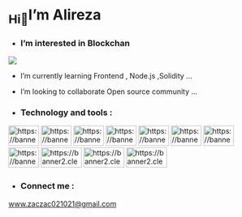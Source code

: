 # <sub>Hi👋</sub>I’m Alireza
- ###  I’m interested in Blockchan
![](https://media2.giphy.com/media/Wu4TiWLLFqxk4KMRiU/200w.gif)



- I’m currently learning Frontend , Node.js ,Solidity ...
- I’m looking to collaborate Open source community ...

- ### Technology and tools :
<picture>
  <source media="(prefers-color-scheme: light)" srcset="https://1000logos.net/wp-content/uploads/2017/03/Linux-Logo-2008.png" width="60" height="40" >
  <img alt="https://banner2.cleanpng.com/20190418/rgf/kisspng-ethereum-portable-network-graphics-computer-icons-developers-icon-request-icon-ethereum-5cb941c1cb12b1.1213852915556448658318.jpg">
</picture>
<picture>
  <source media="(prefers-color-scheme: light)" srcset="https://raw.githubusercontent.com/devicons/devicon/master/icons/javascript/javascript-original.svg" width="60" height="40" >
  <img alt="https://banner2.cleanpng.com/20190418/rgf/kisspng-ethereum-portable-network-graphics-computer-icons-developers-icon-request-icon-ethereum-5cb941c1cb12b1.1213852915556448658318.jpg">
</picture>
<picture>
  <source media="(prefers-color-scheme: light)" srcset="https://raw.githubusercontent.com/devicons/devicon/master/icons/react/react-original-wordmark.svg" width="60" height="40" >
  <img alt="https://banner2.cleanpng.com/20190418/rgf/kisspng-ethereum-portable-network-graphics-computer-icons-developers-icon-request-icon-ethereum-5cb941c1cb12b1.1213852915556448658318.jpg">
</picture>
<picture>
  <source media="(prefers-color-scheme: light)" srcset="https://camo.githubusercontent.com/5fa137d222dde7b69acd22c6572a065ce3656e6ffa1f5e88c1b5c7a935af3cc6/68747470733a2f2f63646e2e6a7364656c6976722e6e65742f67682f64657669636f6e732f64657669636f6e2f69636f6e732f7673636f64652f7673636f64652d6f726967696e616c2e737667" width="60" height="40" >
  <img alt="https://banner2.cleanpng.com/20190418/rgf/kisspng-ethereum-portable-network-graphics-computer-icons-developers-icon-request-icon-ethereum-5cb941c1cb12b1.1213852915556448658318.jpg">
</picture>
<picture>
  <source media="(prefers-color-scheme: light)" srcset="https://camo.githubusercontent.com/7542f8f8890accb8a036480334c6a3c1e1af0aaf727bc855f5f4b340f0d15d4d/68747470733a2f2f63646e2e6a7364656c6976722e6e65742f67682f64657669636f6e732f64657669636f6e2f69636f6e732f736f6c69646974792f736f6c69646974792d706c61696e2e737667" width="60" height="40" >
  <img alt="https://banner2.cleanpng.com/20190418/rgf/kisspng-ethereum-portable-network-graphics-computer-icons-developers-icon-request-icon-ethereum-5cb941c1cb12b1.1213852915556448658318.jpg">
</picture>
<picture>
  <source media="(prefers-color-scheme: light)" srcset="https://github.com/BahadorGh/BahadorGh/raw/main/web3js.svg" width="60" height="40" >
  <img alt="https://banner2.cleanpng.com/20190418/rgf/kisspng-ethereum-portable-network-graphics-computer-icons-developers-icon-request-icon-ethereum-5cb941c1cb12b1.1213852915556448658318.jpg">
</picture>

<picture>
  <source media="(prefers-color-scheme: light)" srcset="https://github.com/BahadorGh/BahadorGh/raw/main/hardhat.svg" width="60" height="40">
  <img alt="https://banner2.cleanpng.com/20190418/rgf/kisspng-ethereum-portable-network-graphics-computer-icons-developers-icon-request-icon-ethereum-5cb941c1cb12b1.1213852915556448658318.jpg">
</picture>
<picture>
  <source media="(prefers-color-scheme: light)" srcset="https://camo.githubusercontent.com/9458ada3a77d85cfe488492d5098f39529b8ce085da57ed54c49a72723674d80/68747470733a2f2f74727566666c6573756974652e636f6d2f696d672f74727566666c652d6c6f676f6d61726b2e737667" width="60" height="40" >
  <img alt="https://banner2.cleanpng.com/20190418/rgf/kisspng-ethereum-portable-network-graphics-computer-icons-developers-icon-request-icon-ethereum-5cb941c1cb12b1.1213852915556448658318.jpg">
</picture>
<picture>
  <source media="(prefers-color-scheme: light)" srcset="https://miro.medium.com/v2/resize:fit:624/1*DzRcrzfID0tboVlA-gCiCw.png" width="80" height="40" >
  <img alt="https://banner2.cleanpng.com/20190418/rgf/kisspng-ethereum-portable-network-graphics-computer-icons-developers-icon-request-icon-ethereum-5cb941c1cb12b1.1213852915556448658318.jpg">
</picture>
<picture>
  <source media="(prefers-color-scheme: light)" srcset="https://logowik.com/content/uploads/images/infura8896.logowik.com.webp" width="80" height="40" >
  <img alt="https://banner2.cleanpng.com/20190418/rgf/kisspng-ethereum-portable-network-graphics-computer-icons-developers-icon-request-icon-ethereum-5cb941c1cb12b1.1213852915556448658318.jpg">
</picture>
<picture>
  <source media="(prefers-color-scheme: light)" srcset="https://logowik.com/content/uploads/images/alchemy2038.jpg" width="80" height="40">
  <img alt="https://banner2.cleanpng.com/20190418/rgf/kisspng-ethereum-portable-network-graphics-computer-icons-developers-icon-request-icon-ethereum-5cb941c1cb12b1.1213852915556448658318.jpg">
</picture>

- ### Connect me :

www.zaczac021021@gmail.com

